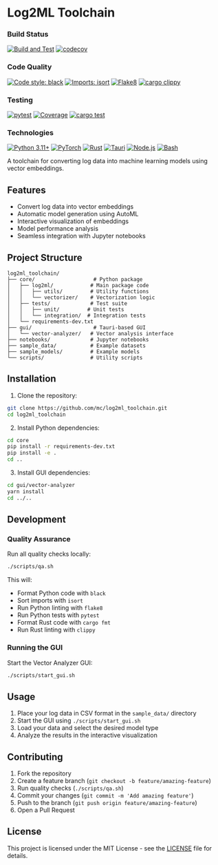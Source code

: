 # Log2ML Toolchain

### Build Status
[![Build and Test](https://github.com/mc/log2ml_toolchain/actions/workflows/build.yml/badge.svg)](https://github.com/mc/log2ml_toolchain/actions/workflows/build.yml)
[![codecov](https://codecov.io/gh/mc/log2ml_toolchain/branch/main/graph/badge.svg)](https://codecov.io/gh/mc/log2ml_toolchain)

### Code Quality
[![Code style: black](https://img.shields.io/badge/code%20style-black-000000.svg)](https://github.com/psf/black)
[![Imports: isort](https://img.shields.io/badge/%20imports-isort-%231674b1?style=flat&labelColor=ef8336)](https://pycqa.github.io/isort/)
[![Flake8](https://img.shields.io/badge/Flake8-passing-brightgreen.svg)](https://flake8.pycqa.org/)
[![cargo clippy](https://img.shields.io/badge/clippy-passing-brightgreen.svg)](https://github.com/rust-lang/rust-clippy)

### Testing
[![pytest](https://img.shields.io/badge/pytest-passing-brightgreen.svg)](https://docs.pytest.org/)
[![Coverage](https://img.shields.io/badge/Coverage-80%25-brightgreen.svg)](https://coverage.readthedocs.io/)
[![cargo test](https://img.shields.io/badge/cargo%20test-passing-brightgreen.svg)](https://doc.rust-lang.org/cargo/commands/cargo-test.html)

### Technologies
[![Python 3.11+](https://img.shields.io/badge/python-3.11+-blue.svg)](https://www.python.org/downloads/)
[![PyTorch](https://img.shields.io/badge/PyTorch-%23EE4C2C.svg?&logo=PyTorch&logoColor=white)](https://pytorch.org/)
[![Rust](https://img.shields.io/badge/Rust-000000?logo=rust&logoColor=white)](https://www.rust-lang.org/)
[![Tauri](https://img.shields.io/badge/Tauri-FFC131?logo=Tauri&logoColor=white)](https://tauri.studio/)
[![Node.js](https://img.shields.io/badge/Node.js-43853D?logo=node.js&logoColor=white)](https://nodejs.org/)
[![Bash](https://img.shields.io/badge/Shell_Script-121011?logo=gnu-bash&logoColor=white)](https://www.gnu.org/software/bash/)

A toolchain for converting log data into machine learning models using vector embeddings.

## Features

- Convert log data into vector embeddings
- Automatic model generation using AutoML
- Interactive visualization of embeddings
- Model performance analysis
- Seamless integration with Jupyter notebooks

## Project Structure

```
log2ml_toolchain/
├── core/                   # Python package
│   ├── log2ml/            # Main package code
│   │   ├── utils/         # Utility functions
│   │   └── vectorizer/    # Vectorization logic
│   ├── tests/             # Test suite
│   │   ├── unit/         # Unit tests
│   │   └── integration/  # Integration tests
│   └── requirements-dev.txt
├── gui/                    # Tauri-based GUI
│   └── vector-analyzer/   # Vector analysis interface
├── notebooks/             # Jupyter notebooks
├── sample_data/           # Example datasets
├── sample_models/         # Example models
└── scripts/               # Utility scripts
```

## Installation

1. Clone the repository:
```bash
git clone https://github.com/mc/log2ml_toolchain.git
cd log2ml_toolchain
```

2. Install Python dependencies:
```bash
cd core
pip install -r requirements-dev.txt
pip install -e .
cd ..
```

3. Install GUI dependencies:
```bash
cd gui/vector-analyzer
yarn install
cd ../..
```

## Development

### Quality Assurance

Run all quality checks locally:
```bash
./scripts/qa.sh
```

This will:
- Format Python code with `black`
- Sort imports with `isort`
- Run Python linting with `flake8`
- Run Python tests with `pytest`
- Format Rust code with `cargo fmt`
- Run Rust linting with `clippy`

### Running the GUI

Start the Vector Analyzer GUI:
```bash
./scripts/start_gui.sh
```

## Usage

1. Place your log data in CSV format in the `sample_data/` directory
2. Start the GUI using `./scripts/start_gui.sh`
3. Load your data and select the desired model type
4. Analyze the results in the interactive visualization

## Contributing

1. Fork the repository
2. Create a feature branch (`git checkout -b feature/amazing-feature`)
3. Run quality checks (`./scripts/qa.sh`)
4. Commit your changes (`git commit -m 'Add amazing feature'`)
5. Push to the branch (`git push origin feature/amazing-feature`)
6. Open a Pull Request

## License

This project is licensed under the MIT License - see the [LICENSE](LICENSE) file for details.
